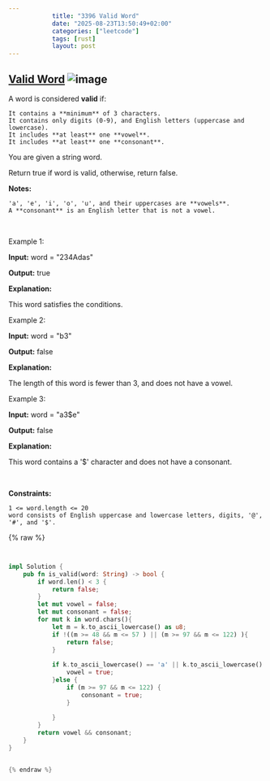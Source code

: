 ```yaml
---
            title: "3396 Valid Word"
            date: "2025-08-23T13:50:49+02:00"
            categories: ["leetcode"]
            tags: [rust]
            layout: post
---
```

            
## [Valid Word](https://leetcode.com/problems/valid-word) ![image](https://img.shields.io/badge/Difficulty-Easy-brightgreen)

A word is considered **valid** if:

	It contains a **minimum** of 3 characters.
	It contains only digits (0-9), and English letters (uppercase and lowercase).
	It includes **at least** one **vowel**.
	It includes **at least** one **consonant**.

You are given a string word.

Return true if word is valid, otherwise, return false.

**Notes:**

	'a', 'e', 'i', 'o', 'u', and their uppercases are **vowels**.
	A **consonant** is an English letter that is not a vowel.

 

Example 1:

**Input:** word = "234Adas"

**Output:** true

**Explanation:**

This word satisfies the conditions.

Example 2:

**Input:** word = "b3"

**Output:** false

**Explanation:**

The length of this word is fewer than 3, and does not have a vowel.

Example 3:

**Input:** word = "a3$e"

**Output:** false

**Explanation:**

This word contains a '$' character and does not have a consonant.

 

**Constraints:**

	1 <= word.length <= 20
	word consists of English uppercase and lowercase letters, digits, '@', '#', and '$'.

{% raw %}


```rust


impl Solution {
    pub fn is_valid(word: String) -> bool {
        if word.len() < 3 {
            return false;
        }
        let mut vowel = false;
        let mut consonant = false;
        for mut k in word.chars(){
            let m = k.to_ascii_lowercase() as u8;
            if !((m >= 48 && m <= 57 ) || (m >= 97 && m <= 122) ){
                return false;
            } 
            
            if k.to_ascii_lowercase() == 'a' || k.to_ascii_lowercase() == 'e' || k.to_ascii_lowercase() == 'i' || k.to_ascii_lowercase() == 'o' || k.to_ascii_lowercase() == 'u' {
                vowel = true;
            }else {
                if (m >= 97 && m <= 122) {
                    consonant = true;
                }
                
            }
        }
        return vowel && consonant;
    }
}


{% endraw %}
```
